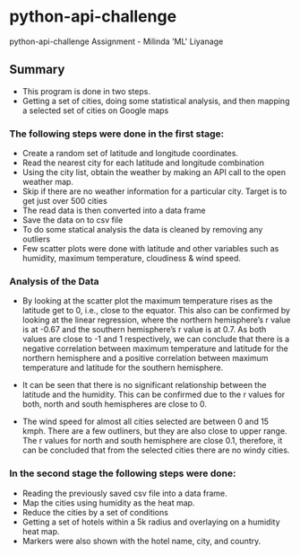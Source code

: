 # python-api-challenge

python-api-challenge Assignment - Milinda 'ML' Liyanage


## Summary

* This program is done in two steps.
* Getting a set of cities, doing some statistical analysis, and then mapping a selected set of cities on Google maps 

### The following steps were done in the first stage: 

* Create a random set of latitude and longitude coordinates. 
* Read the nearest city for each latitude and longitude combination
* Using the city list, obtain the weather by making an API call to the open weather map.
* Skip if there are no weather information for a particular city. Target is to get just over 500 cities
* The read data is then converted into a data frame
* Save the data on to csv file
* To do some statical analysis the data is cleaned by removing  any outliers
* Few scatter plots were done with latitude and other variables such as humidity, maximum temperature, cloudiness & wind speed.


### Analysis of the Data
* By looking at the scatter plot the maximum temperature rises as the latitude get to 0, i.e., close to the equator. This also can be confirmed by looking at the linear regression, where the northern hemisphere’s r value is at -0.67 and the southern hemisphere’s r value is at 0.7.
As both values are close to -1 and 1 respectively, we can conclude that there is a negative correlation between maximum temperature and latitude for the northern hemisphere and a positive  correlation between maximum temperature and latitude for the southern hemisphere.

* It can be seen that there is no significant relationship between the latitude and the humidity. This can be confirmed due to the r values for both, north and south hemispheres are close to 0.

* The wind speed for almost all cities selected are between 0 and 15 kmph. There are a few outliners, but they are also close to upper range. The r values for north and south hemisphere are close 0.1, therefore, it can be concluded that from the selected cities there are no windy cities.


### In the second stage the following steps were done: 

* Reading the previously saved csv file into a data frame. 
* Map the cities using humidity as the heat map.
* Reduce the cities by a set of conditions
* Getting a set of hotels within a 5k radius and overlaying on a humidity heat map.
* Markers were also shown with the hotel name, city, and country.


